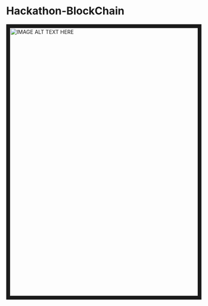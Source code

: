 # Hackathon-BlockChain


<a href="https://youtu.be/8fCrliypD7w" target="_blank"><img src="http://img.youtube.com/vi/iSNsgj1OCLA/0.jpg" alt="IMAGE ALT TEXT HERE" width="960" height="720" border="10" />
